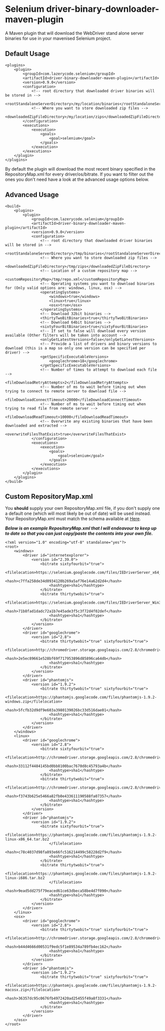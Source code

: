 Selenium driver-binary-downloader-maven-plugin
=================================

A Maven plugin that will download the WebDriver stand alone server binaries for use in your mavenised Selenium project.

Default Usage
-----

    <plugins>
        <plugin>
            <groupId>com.lazerycode.selenium</groupId>
            <artifactId>driver-binary-downloader-maven-plugin</artifactId>
            <version>0.9.0</version>
            <configuration>
                <!-- root directory that downloaded driver binaries will be stored in -->
                <rootStandaloneServerDirectory>/my/location/binaries</rootStandaloneServerDirectory>
                <!-- Where you want to store downloaded zip files -->
                <downloadedZipFileDirectory>/my/location/zips</downloadedZipFileDirectory>
            </configuration>
            <executions>
                <execution>
                    <goals>
                        <goal>selenium</goal>
                    </goals>
                </execution>
            </executions>
        </plugin>
    </plugins>

By default the plugin will download the most recent binary specified in the RepositoryMap.xml for every driver/os/bitrate.
If you want to filter out the ones you don't need have a look at the advanced usage options below.

Advanced Usage
-----

    <build>
        <plugins>
            <plugin>
                <groupId>com.lazerycode.selenium</groupId>
                <artifactId>driver-binary-downloader-maven-plugin</artifactId>
                <version>0.9.0</version>
                <configuration>
                    <!-- root directory that downloaded driver binaries will be stored in -->
                    <rootStandaloneServerDirectory>/tmp/binaries</rootStandaloneServerDirectory>
                    <!-- Where you want to store downloaded zip files -->
                    <downloadedZipFileDirectory>/tmp/zips</downloadedZipFileDirectory>
                    <!-- Location of a custom repository map -->
                    <customRepositoryMap>/tmp/repo.xml</customRepositoryMap>
                    <!-- Operating systems you want to download binaries for (Only valid options are: windows, linux, osx) -->
                    <operatingSystems>
                        <windows>true</windows>
                        <linux>true</linux>
                        <osx>true</osx>
                    </operatingSystems>
                    <!-- Download 32bit binaries -->
                    <thirtyTwoBitBinaries>true</thirtyTwoBitBinaries>
                    <!-- Download 64bit binaries -->
                    <sixtyFourBitBinaries>true</sixtyFourBitBinaries>
                    <!-- If set to false will download every version available (Other filters will be taken into account -->
                    <onlyGetLatestVersions>false</onlyGetLatestVersions>
                    <!-- Provide a list of drivers and binary versions to download (this is a map so only one version can be specified per driver) -->
                    <getSpecificExecutableVersions>
                        <googlechrome>18</googlechrome>
                    </getSpecificExecutableVersions>
                    <!-- Number of times to attempt to download each file -->
                    <fileDownloadRetryAttempts>2</fileDownloadRetryAttempts>
                    <!-- Number of ms to wait before timing out when trying to connect to remote server to download file -->
                    <fileDownloadConnectTimeout>20000</fileDownloadConnectTimeout>
                    <!-- Number of ms to wait before timing out when trying to read file from remote server -->
                    <fileDownloadReadTimeout>10000</fileDownloadReadTimeout>
                    <!-- Overwrite any existing binaries that have been downloaded and extracted -->
                    <overwriteFilesThatExist>true</overwriteFilesThatExist>
                </configuration>
                <executions>
                    <execution>
                        <goals>
                            <goal>selenium</goal>
                        </goals>
                    </execution>
                </executions>
            </plugin>
        </plugins>
    </build>

Custom RepositoryMap.xml
-----

You __should__ supply your own RepositoryMap.xml file, if you don't supply one a default one (which will most likely be out of date) will be used instead.  Your RepositoryMap.xml must match the schema available at [Here](https://github.com/Ardesco/selenium-standalone-server-plugin/blob/master/src/main/resources/RepositoryMap.xsd).

___Below is an example RepositoryMap.xml that I will endeavour to keep up to date so that you can just copy/paste the contents into your own file.___

    <?xml version="1.0" encoding="utf-8" standalone="yes"?>
    <root>
        <windows>
            <driver id="internetexplorer">
                <version id="2.39.0">
                    <bitrate sixtyfourbit="true">
                        <filelocation>https://selenium.googlecode.com/files/IEDriverServer_x64_2.39.0.zip</filelocation>
                        <hash>c7ffa258de34d0934120b269a5af76e14a62d2d4</hash>
                        <hashtype>sha1</hashtype>
                    </bitrate>
                    <bitrate thirtytwobit="true">
                        <filelocation>https://selenium.googlecode.com/files/IEDriverServer_Win32_2.39.0.zip</filelocation>
                        <hash>71b8fad1dadc72a1b7e45ade3f5c3f72d4f02def</hash>
                        <hashtype>sha1</hashtype>
                    </bitrate>
                </version>
            </driver>
            <driver id="googlechrome">
                <version id="2.8">
                    <bitrate thirtytwobit="true" sixtyfourbit="true">
                        <filelocation>http://chromedriver.storage.googleapis.com/2.8/chromedriver_win32.zip</filelocation>
                        <hash>2e5ec89661e528bf69f717953896d85896ca64db</hash>
                        <hashtype>sha1</hashtype>
                    </bitrate>
                </version>
            </driver>
            <driver id="phantomjs">
                <version id="1.9.2">
                    <bitrate thirtytwobit="true" sixtyfourbit="true">
                        <filelocation>https://phantomjs.googlecode.com/files/phantomjs-1.9.2-windows.zip</filelocation>
                        <hash>5fcfb32d9df9e603a3980139026bc33d516dae01</hash>
                        <hashtype>sha1</hashtype>
                    </bitrate>
                </version>
            </driver>
        </windows>
        <linux>
            <driver id="googlechrome">
                <version id="2.8">
                    <bitrate sixtyfourbit="true">
                        <filelocation>http://chromedriver.storage.googleapis.com/2.8/chromedriver_linux64.zip</filelocation>
                        <hash>33112f4484145bd0bb8100bac7670d8c45793a4b</hash>
                        <hashtype>sha1</hashtype>
                    </bitrate>
                    <bitrate thirtytwobit="true">
                        <filelocation>http://chromedriver.storage.googleapis.com/2.8/chromedriver_linux32.zip</filelocation>
                        <hash>f3743b625e5466a82fb0e433611190588fa07357</hash>
                        <hashtype>sha1</hashtype>
                    </bitrate>
                </version>
            </driver>
            <driver id="phantomjs">
                <version id="1.9.2">
                    <bitrate sixtyfourbit="true">
                        <filelocation>https://phantomjs.googlecode.com/files/phantomjs-1.9.2-linux-x86_64.tar.bz2
                        </filelocation>
                        <hash>c78c4037d98fa893e66fc516214499c58228d2f9</hash>
                        <hashtype>sha1</hashtype>
                    </bitrate>
                    <bitrate thirtytwobit="true">
                        <filelocation>https://phantomjs.googlecode.com/files/phantomjs-1.9.2-linux-i686.tar.bz2
                        </filelocation>
                        <hash>9ead5dd275f79eaced61ce63dbeca58be4d7f090</hash>
                        <hashtype>sha1</hashtype>
                    </bitrate>
                </version>
            </driver>
        </linux>
        <osx>
            <driver id="googlechrome">
                <version id="2.8">
                    <bitrate thirtytwobit="true" sixtyfourbit="true">
                        <filelocation>http://chromedriver.storage.googleapis.com/2.8/chromedriver_mac32.zip</filelocation>
                        <hash>b44d4666d00531f9edc5f1e89534a789fb4ec162</hash>
                        <hashtype>sha1</hashtype>
                    </bitrate>
                </version>
            </driver>
            <driver id="phantomjs">
                <version id="1.9.2">
                    <bitrate thirtytwobit="true" sixtyfourbit="true">
                        <filelocation>https://phantomjs.googlecode.com/files/phantomjs-1.9.2-macosx.zip</filelocation>
                        <hash>36357dc95c0676fb4972420ad25455f49a8f3331</hash>
                        <hashtype>sha1</hashtype>
                    </bitrate>
                </version>
            </driver>
        </osx>
    </root>